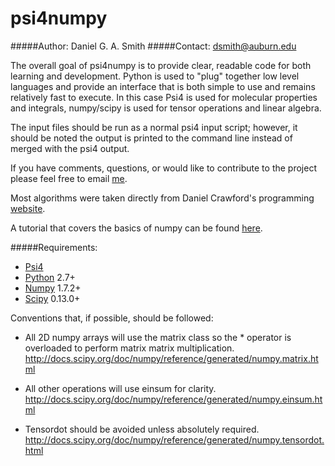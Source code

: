 psi4numpy
=============

#####Author: Daniel G. A. Smith
#####Contact: dsmith@auburn.edu

The overall goal of psi4numpy is to provide clear, readable code for both learning
and development. Python is used to "plug" together low level languages and
provide an interface that is both simple to use and remains relatively fast
to execute. In this case Psi4 is used for molecular properties and integrals,
numpy/scipy is used for tensor operations and linear algebra.

The input files should be run as a normal psi4 input script; however,
it should be noted the output is printed to the command line instead of merged
with the psi4 output.

If you have comments, questions, or would like to contribute to the project please
feel free to email [me](mailto:dsmith@auburn.edu).

Most algorithms were taken directly from Daniel Crawford's programming [website](http://sirius.chem.vt.edu/wiki/doku.php?id=crawdad:programming).

A tutorial that covers the basics of numpy can be found [here](http://wiki.scipy.org/Tentative_NumPy_Tutorial).

#####Requirements:
- [Psi4](psicode.org)
- [Python](python.org) 2.7+
 - [Numpy](scipy.org) 1.7.2+
 - [Scipy](numpy.scipy.org) 0.13.0+

Conventions that, if possible, should be followed:
- All 2D numpy arrays will use the matrix class so the * operator is overloaded
  to perform matrix matrix multiplication.
  http://docs.scipy.org/doc/numpy/reference/generated/numpy.matrix.html

- All other operations will use einsum for clarity.
  http://docs.scipy.org/doc/numpy/reference/generated/numpy.einsum.html

- Tensordot should be avoided unless absolutely required.
  http://docs.scipy.org/doc/numpy/reference/generated/numpy.tensordot.html

